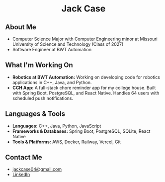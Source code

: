 <h1 align="center">Jack Case</h1>

## About Me

- Computer Science Major with Computer Engineering minor at Missouri University of Science and Technology (Class of 2027)  
- Software Engineer at BWT Automation

## What I'm Working On

- **Robotics at BWT Automation:** Working on developing code for robotics applications in C++, Java, and Python.
- **CCH App:** A full-stack chore reminder app for my college house. Built with Spring Boot, PostgreSQL, and React Native. Handles 64 users with scheduled push notifications.

## Languages & Tools

- **Languages:** C++, Java, Python, JavaScript
- **Frameworks & Databases:** Spring Boot, PostgreSQL, SQLite, React Native
- **Tools & Platforms:** AWS, Docker, Railway, Vercel, Git

## Contact Me

- jackcase04@gmail.com
- [LinkedIn](https://www.linkedin.com/in/Jack-Case04/)
